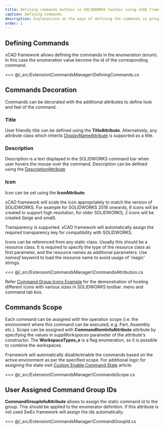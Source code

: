 ```yaml
---
title: Defining commands buttons in SOLIDWORKS toolbar using xCAD framework
caption: Defining Commands
description: Explanations on the ways of defining the commands in groups using xCAD framework for SOLIDWORKS add-ins in C# and VB.NET
order: 1
---
```

## Defining Commands

xCAD framework allows defining the commands in the enumeration (enum). In this case the enumeration value become the id of the corresponding command.

<<< @/_src/Extension\CommandsManager\DefiningCommands.cs

## Commands Decoration

Commands can be decorated with the additional attributes to define look and feel of the command.

### Title

User friendly title can be defined using the **TitleAttribute**. Alternatively, any attribute class which inherits [DisplayNameAttribute](https://docs.microsoft.com/en-us/dotnet/api/system.componentmodel.displaynameattribute?view=netframework-4.0) is supported as a title.

### Description

Description is a text displayed in the SOLIDWORKS command bar when user hovers the mouse over the command. Description can be defined using the [DescriptionAttribute](https://docs.microsoft.com/en-us/dotnet/api/system.componentmodel.descriptionattribute?view=netframework-4.0)

### Icon

Icon can be set using the **IconAttribute**.

xCAD framework will scale the icon appropriately to match the version of SOLIDWORKS. For example for SOLIDWORKS 2016 onwards, 6 icons will be created to support high resolution, for older SOLIDWORKS, 2 icons will be created (large and small).

Transparency is supported. xCAD framework will automatically assign the required transparency key for compatibility with SOLIDWORKS.

Icons can be referenced from any static class. Usually this should be a resource class. It is required to specify the type of the resource class as first parameter, and the resource names as additional parameters. Use *nameof* keyword to load the resource name to avoid usage of 'magic' strings.

<<< @/_src/Extension\CommandsManager\CommandsAttribution.cs

Refer [Command Group Icons Example](https://github.com/xarial/xcad-examples/tree/master/CommandGroupIcons) for the demonstration of hosting different icons with various sizes in SOLIDWORKS toolbar. menu and command tab box.

## Commands Scope

Each command can be assigned with the operation scope (i.e. the environment where this command can be executed, e.g. Part, Assembly etc.). Scope can be assigned with **CommandItemInfoAttribute** attribute by specifying the values in *suppWorkspaces* parameter of the attribute's constructor. The **WorkspaceTypes_e** is a flag enumeration, so it is possible to combine the workspaces.

Framework will automatically disable/enable the commands based on the active environment as per the specified scope. For additional logic for assigning the state visit [Custom Enable Command State](../../../extensions/commands/command-states/index) article.

<<< @/_src/Extension\CommandsManager\CommandsScope.cs

## User Assigned Command Group IDs

**CommandGroupInfoAttribute** allows to assign the static command id to the group. This should be applied to the enumerator definition. If this attribute is not used SwEx framework will assign the ids automatically.

<<< @/_src/Extension\CommandsManager\CommandGroupId.cs

